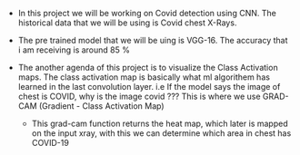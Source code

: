 * In this project we will be working on Covid detection using CNN. The historical data that we will be using is Covid chest X-Rays. 

* The pre trained model that we will be uing is VGG-16. The accuracy that i am receiving is around 85 %

* The another agenda of this project is to visualize the Class Activation maps. The class activation map is basically what ml algorithem has learned in the last convolution layer. 
    i.e If the model says the image of chest is COVID, why is the image covid ??? This is where we use GRAD-CAM (Gradient - Class Activation Map) 
    
    * This grad-cam function returns the heat map, which later is mapped on the input xray, with this we can determine which area in chest has COVID-19

